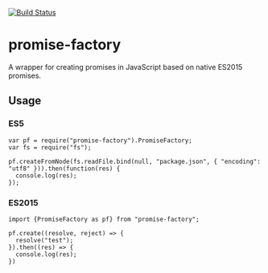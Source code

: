[![Build Status](https://travis-ci.org/hannes-hochreiner/promise-factory.svg?branch=master)](https://travis-ci.org/hannes-hochreiner/promise-factory)

# promise-factory
A wrapper for creating promises in JavaScript based on native ES2015 promises.

## Usage

### ES5

    var pf = require("promise-factory").PromiseFactory;
    var fs = require("fs");

    pf.createFromNode(fs.readFile.bind(null, "package.json", { "encoding": "utf8" })).then(function(res) {
      console.log(res);
    });

### ES2015

    import {PromiseFactory as pf} from "promise-factory";

    pf.create((resolve, reject) => {
      resolve("test");
    }).then((res) => {
      console.log(res);
    })
